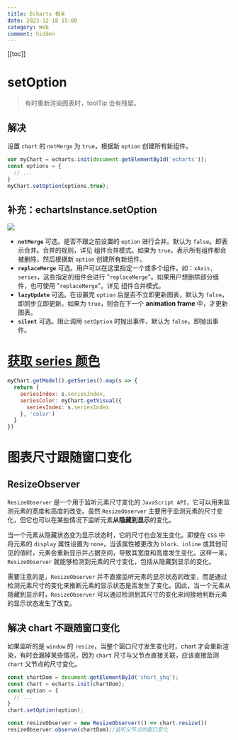 ```yaml
---
title: Echarts 相关
date: 2023-12-18 15:00
category: Web
comment: hidden
---
```


[[toc]]

# setOption

> 有时重新渲染图表时，toolTip 会有残留。

## 解决

设置 `chart` 的 `notMerge` 为 `true`，根据新 `option` 创建所有新组件。

```js
var myChart = echarts.init(document.getElementById('echarts'));
const options = {
  // ...
}
myChart.setOption(options,true);
```

## 补充：echartsInstance.setOption

<Image zoom="0.5" src="https://cdn.jsdelivr.net/gh/tinweirdo/images/2024/echart.setOption.png"/>

- **`notMerge`** 可选。是否不跟之前设置的 `option` 进行合并。默认为 `false`。即表示合并。合并的规则，详见 组件合并模式。如果为 `true`，表示所有组件都会被删除，然后根据新 `option` 创建所有新组件。
- **`replaceMerge`** 可选。用户可以在这里指定一个或多个组件，如：`xAxis, series`，这些指定的组件会进行 "`replaceMerge`"。如果用户想删除部分组件，也可使用 "`replaceMerge`"。详见 组件合并模式。
- **`lazyUpdate`** 可选。在设置完 `option` 后是否不立即更新图表，默认为 `false`，即同步立即更新。如果为 `true`，则会在下一个 **animation frame** 中，才更新图表。
- **`silent`** 可选。阻止调用 `setOption` 时抛出事件，默认为 `false`，即抛出事件。



# [获取 series 颜色](https://stackoverflow.com/questions/70780091/is-there-a-way-on-echarts-to-get-the-series-colors)


```js
myChart.getModel().getSeries().map(s => {
  return {
    seriesIndex: s.seriesIndex,
    seriesColor: myChart.getVisual({
      seriesIndex: s.seriesIndex
    }, 'color')
  }
})
```

# 图表尺寸跟随窗口变化

## ResizeObserver

`ResizeObserver` 是一个用于监听元素尺寸变化的 `JavaScript API`，它可以用来监测元素的宽度和高度的改变。虽然 `ResizeObserver` 主要用于监测元素的尺寸变化，但它也可以在某些情况下监听元素**从隐藏到显示**的变化。

当一个元素从隐藏状态变为显示状态时，它的尺寸也会发生变化。即使在 `CSS` 中将元素的 `display` 属性设置为 `none`，当该属性被更改为 `block、inline` 或其他可见的值时，元素会重新显示并占据空间，导致其宽度和高度发生变化。这样一来，`ResizeObserver` 就能够检测到元素的尺寸变化，包括从隐藏到显示的变化。

需要注意的是，`ResizeObserver` 并不直接监听元素的显示状态的改变，而是通过检测元素尺寸的变化来推断元素的显示状态是否发生了变化。因此，当一个元素从隐藏到显示时，`ResizeObserver` 可以通过检测到其尺寸的变化来间接地判断元素的显示状态发生了改变。

## 解决 chart 不跟随窗口变化

如果监听的是 `window` 的 `resize`，当整个窗口尺寸发生变化时，chart 才会重新渲染，有时会漏掉某些情况，因为 `chart` 尺寸与父节点直接关联，应该直接监测 `chart` 父节点的尺寸变化。

```js
const chartDom = document.getElementById('chart_yhq');
const chart = echarts.init(chartDom);
const option = {
  // ...
}
chart.setOption(option);

const resizeObserver = new ResizeObserver(() => chart.resize())
resizeObserver.observe(chartDom)//监听父节点的窗口变化
```